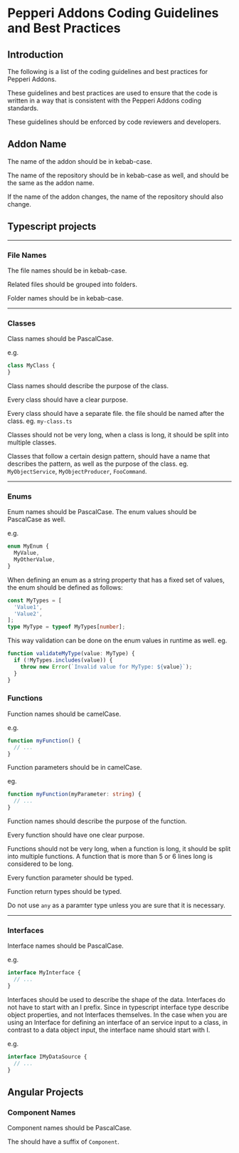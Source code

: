 # Pepperi Addons Coding Guidelines and Best Practices

## Introduction

The following is a list of the coding guidelines and best practices for Pepperi Addons.

These guidelines and best practices are used to ensure that the code is written in a way that is consistent with the Pepperi Addons coding standards.

These guidelines should be enforced by code reviewers and developers.


## Addon Name
The name of the addon should be in kebab-case.

The name of the repository should be in kebab-case as well, and should be the same as the addon name.

If the name of the addon changes, the name of the repository should also change.


## Typescript projects

---
### File Names
The file names should be in kebab-case.

Related files should be grouped into folders.

Folder names should be in kebab-case.

---
### Classes
Class names should be PascalCase.

e.g.
``` typescript
class MyClass {
}
```

Class names should describe the purpose of the class. 

Every class should have a clear purpose.

Every class should have a separate file. the file should be named after the class. eg. `my-class.ts`

Classes should not be very long, when a class is long, it should be split into multiple classes.

Classes that follow a certain design pattern, should have a name that describes the pattern, as well as the purpose of the class. eg. `MyObjectService`, `MyObjectProducer`, `FooCommand`.

---
### Enums
Enum names should be PascalCase.
The enum values should be PascalCase as well.

e.g.
``` typescript
enum MyEnum {
  MyValue,
  MyOtherValue,
}
```

When defining an enum as a string property that has a fixed set of values, the enum should be defined as follows:

``` typescript
const MyTypes = [
  'Value1',
  'Value2',
];
type MyType = typeof MyTypes[number];
```

This way validation can be done on the enum values in runtime as well.
eg.
``` typescript
function validateMyType(value: MyType) {
  if (!MyTypes.includes(value)) {
    throw new Error(`Invalid value for MyType: ${value}`);
  }
}
```

### Functions
Function names should be camelCase.

e.g.
``` typescript
function myFunction() {
  // ...
}
```

Function parameters should be in camelCase.

eg.
``` typescript
function myFunction(myParameter: string) {
  // ...
}
```

Function names should describe the purpose of the function.

Every function should have one clear purpose.

Functions should not be very long, when a function is long, it should be split into multiple functions. A function that is more than 5 or 6 lines long is considered to be long.

Every function parameter should be typed.

Function return types should be typed.

Do not use `any` as a paramter type unless you are sure that it is necessary.

---
### Interfaces
Interface names should be PascalCase.

e.g.
``` typescript
interface MyInterface {
  // ...
}
```

Interfaces should be used to describe the shape of the data.
Interfaces do not have to start with an I prefix. Since in typescript interface type describe object properties, and not Interfaces themselves.
In the case when you are using an Interface for defining an interface of an service input to a class, in contrast to a data object input, the interface name should start with I.

e.g.
``` typescript
interface IMyDataSource {
  // ...
}
```

## Angular Projects

### Component Names
Component names should be PascalCase.

The should have a suffix of `Component`.

